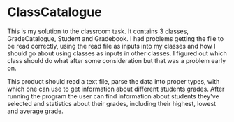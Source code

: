 # ClassCatalogue

This is my solution to the classroom task. It contains 3 classes, GradeCatalogue, Student and Gradebook. I had problems getting the file to be read correctly, using the read file as inputs into my classes and how I should go about using classes as inputs in other classes. I figured out which class should do what after some consideration but that was a problem early on.


This product should read a text file, parse the data into proper types, with which one can use to get information about different students grades. After running the program the user can find information about students they've selected and statistics about their grades, including their highest, lowest and average grade.
